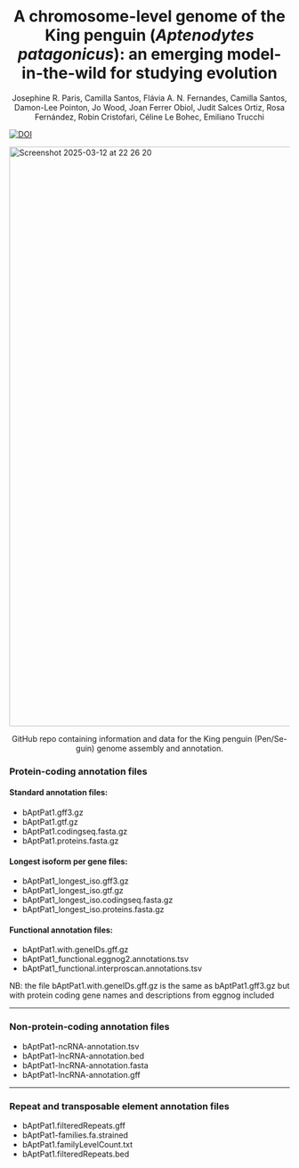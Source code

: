 <div align="center">
    <h1>A chromosome-level genome of the King penguin (<i>Aptenodytes patagonicus</i>): an emerging model-in-the-wild for studying evolution</h1>
    <p>Josephine R. Paris, Camilla Santos, Flávia A. N. Fernandes, Camilla Santos, Damon-Lee Pointon, Jo Wood, Joan Ferrer Obiol, Judit Salces Ortiz, Rosa Fernández, Robin Cristofari, Céline Le Bohec, Emiliano Trucchi </p>
</div>

[![DOI](https://zenodo.org/badge/934129583.svg)](https://doi.org/10.5281/zenodo.15021482)

<img width="1040" alt="Screenshot 2025-03-12 at 22 26 20" src="https://github.com/user-attachments/assets/2f15b5f1-a244-465b-bff5-39cad03d6d13" />



<div align="center">
    <p>GitHub repo containing information and data for the King penguin (Pen/Se-guin) genome assembly and annotation.</p>
</div>


### Protein-coding annotation files

#### Standard annotation files:
* bAptPat1.gff3.gz
* bAptPat1.gtf.gz
* bAptPat1.codingseq.fasta.gz
* bAptPat1.proteins.fasta.gz

#### Longest isoform per gene files:
* bAptPat1_longest_iso.gff3.gz
* bAptPat1_longest_iso.gtf.gz
* bAptPat1_longest_iso.codingseq.fasta.gz
* bAptPat1_longest_iso.proteins.fasta.gz

#### Functional annotation files:
* bAptPat1.with.geneIDs.gff.gz
* bAptPat1_functional.eggnog2.annotations.tsv
* bAptPat1_functional.interproscan.annotations.tsv

NB: the file bAptPat1.with.geneIDs.gff.gz is the same as bAptPat1.gff3.gz but with protein coding gene names and descriptions from eggnog included

-----------------------

### Non-protein-coding annotation files
* bAptPat1-ncRNA-annotation.tsv
* bAptPat1-lncRNA-annotation.bed
* bAptPat1-lncRNA-annotation.fasta
* bAptPat1-lncRNA-annotation.gff

-----------------------

### Repeat and transposable element annotation files
* bAptPat1.filteredRepeats.gff
* bAptPat1-families.fa.strained
* bAptPat1.familyLevelCount.txt
* bAptPat1.filteredRepeats.bed

